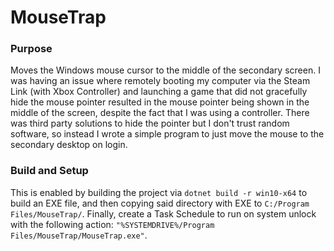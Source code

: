 # MouseTrap

### Purpose
Moves the Windows mouse cursor to the middle of the secondary screen. I was having an issue where remotely booting my computer via the Steam Link (with Xbox Controller) and launching a game that did not gracefully hide the mouse pointer resulted in the mouse pointer being shown in the middle of the screen, despite the fact that I was using a controller. There was third party solutions to hide the pointer but I don't trust random software, so instead I wrote a simple program to just move the mouse to the secondary desktop on login.

### Build and Setup
This is enabled by building the project via `dotnet build -r win10-x64` to build an EXE file, and then copying said directory with EXE to `C:/Program Files/MouseTrap/`. Finally, create a Task Schedule to run on system unlock with the following action: `"%SYSTEMDRIVE%/Program Files/MouseTrap/MouseTrap.exe"`. 

